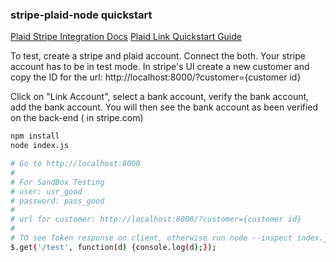 ### stripe-plaid-node quickstart

[Plaid Stripe Integration Docs](https://plaid.com/docs/link/stripe/)
[Plaid Link Quickstart Guide](https://plaid.com/docs/quickstart)

To test, create a stripe and plaid account. Connect the both.
Your stripe account has to be in test mode.
In stripe's UI create a new customer and copy the ID for the url:
http://localhost:8000/?customer={customer id}

Click on "Link Account", select a bank account, verify the bank account, add the bank account.
You will then see the bank account as been verified on the back-end ( in stripe.com)

``` bash
npm install
node index.js

# Go to http://localhost:8000
#
# For SandBox Testing
# user: usr_good
# password: pass_good
#
# url for customer: http://localhost:8000/?customer={customer id}
#
# TO see Token response on client, otherwise run node --inspect index.js
$.get('/test', function(d) {console.log(d);});
```
